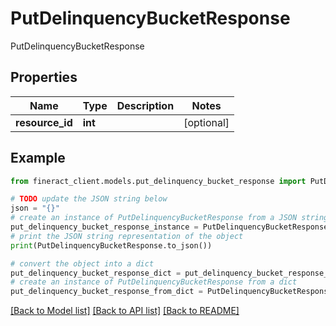 # PutDelinquencyBucketResponse

PutDelinquencyBucketResponse

## Properties

Name | Type | Description | Notes
------------ | ------------- | ------------- | -------------
**resource_id** | **int** |  | [optional] 

## Example

```python
from fineract_client.models.put_delinquency_bucket_response import PutDelinquencyBucketResponse

# TODO update the JSON string below
json = "{}"
# create an instance of PutDelinquencyBucketResponse from a JSON string
put_delinquency_bucket_response_instance = PutDelinquencyBucketResponse.from_json(json)
# print the JSON string representation of the object
print(PutDelinquencyBucketResponse.to_json())

# convert the object into a dict
put_delinquency_bucket_response_dict = put_delinquency_bucket_response_instance.to_dict()
# create an instance of PutDelinquencyBucketResponse from a dict
put_delinquency_bucket_response_from_dict = PutDelinquencyBucketResponse.from_dict(put_delinquency_bucket_response_dict)
```
[[Back to Model list]](../README.md#documentation-for-models) [[Back to API list]](../README.md#documentation-for-api-endpoints) [[Back to README]](../README.md)


